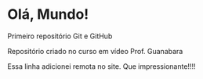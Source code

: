 # Olá, Mundo!

 Primeiro repositório Git e GitHub 

 Repositório criado no curso em vídeo Prof. Guanabara
 
Essa linha adicionei remota no site. Que impressionante!!!!


